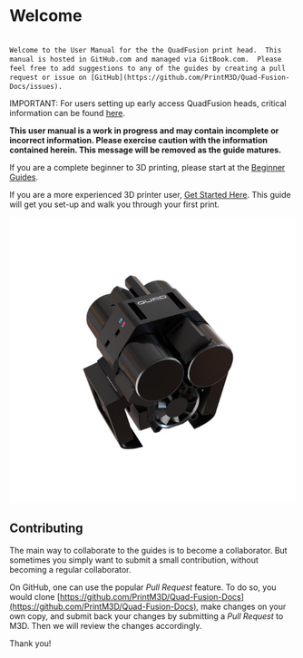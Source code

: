 # Welcome

                                                                                                                                                                                                                                                                                                                                                                                                                                                                                                                                                                                                                                                                                          Welcome to the User Manual for the the QuadFusion print head.  This manual is hosted in GitHub.com and managed via GitBook.com.  Please feel free to add suggestions to any of the guides by creating a pull request or issue on [GitHub](https://github.com/PrintM3D/Quad-Fusion-Docs/issues).

IMPORTANT: For users setting up early access QuadFusion heads, critical information can be found [here](getting-started/updating-control-board-settings.md).

**This user manual is a work in progress and may contain incomplete or incorrect information.  Please exercise caution with the information contained herein.  This message will be removed as the guide matures.**

If you are a complete beginner to 3D printing, please start at the [Beginner Guides](beginner-guides/).

If you are a more experienced 3D printer user, [Get Started Here](https://m3d.gitbook.io/m3d-quadfusion-documentation/getting-started).  This guide will get you set-up and walk you through your first print.

![](.gitbook/assets/quadforcrane_metlettering_1_copy.jpg)

## Contributing

The main way to collaborate to the guides is to become a collaborator.  But sometimes you simply want to submit a small contribution, without becoming a regular collaborator.

On GitHub, one can use the popular _Pull Request_ feature.  To do so, you would clone [https://github.com/PrintM3D/Quad-Fusion-Docs](https://github.com/PrintM3D/Quad-Fusion-Docs), make changes on your own copy, and submit back your changes by submitting a _Pull Request_ to M3D.  Then we will review the changes accordingly.

Thank you!

